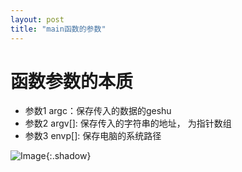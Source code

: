 ```yaml
---
layout: post
title: "main函数的参数"
---
```


# 函数参数的本质

+ 参数1 argc：保存传入的数据的geshu
+ 参数2 argv[]: 保存传入的字符串的地址， 为指针数组
+ 参数3 envp[]: 保存电脑的系统路径



![Image](https://xusenfeng.github.io/myimages/24.jpg){:.shadow}

